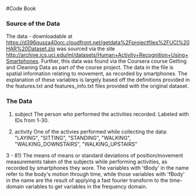 #Code Book

### Source of the Data
The data - downloadable at https://d396qusza40orc.cloudfront.net/getdata%2Fprojectfiles%2FUCI%20HAR%20Dataset.zip 
was sourced via the site http://archive.ics.uci.edu/ml/datasets/Human+Activity+Recognition+Using+Smartphones. Further, this data was found via the Coursera course Getting and Cleaning Data as part of the course project. 
The data in the file is spatial information relating to movement, as recorded by smartphones.
The explanation of these variables is largely based off the definitions provided in the features.txt and features_info.txt files provided with the original dataset.

### The Data
1) subject
	 The person who performed the activities recorded. Labeled with IDs from 1-30.
	 
2) activity
	One of the activies performed while collecting the data: "LAYING", "SITTING", "STANDING", "WALKING", "WALKING_DOWNSTAIRS", "WALKING_UPSTAIRS"
	
3 - 81) The means of means or standard deviations of position/movement measurements taken of the subjects while performing activities, as recorded by smartphones they wore. The variables with 'tBody' in the name refer to the body's motion through time, while those variables with 'fBody' in the name are the result of applying a fast fourier transform to the time-domain variables to get variables in the frequency domain. 

